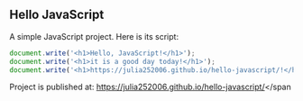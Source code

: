 ## Hello  JavaScript

A simple JavaScript project.
Here is its script:

``` Javascript
document.write('<h1>Hello, JavaScript!</h1>');
document.write('<h1>it is a good day today!</h1>');
document.write('<h1>https://julia252006.github.io/hello-javascript/!</h1>')


```

<span>Project is published at:
https://julia252006.github.io/hello-javascript/</span